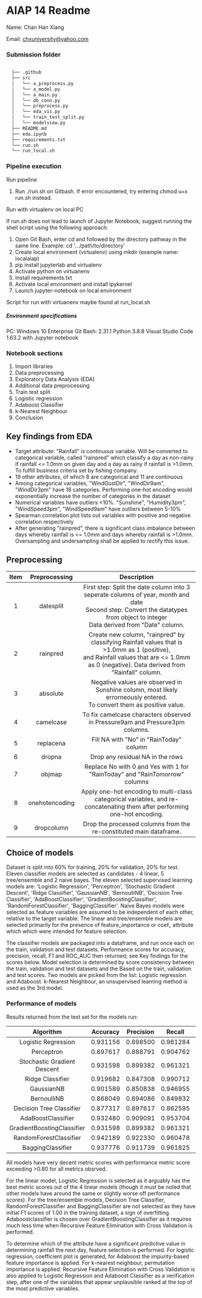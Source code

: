# AIAP 14 Readme

Name: Chan Han Xiang

Email: chxuniversity@yahoo.com

### Submission folder

```bash

  ├── .github
  ├── src
  │   └── a_preprocess.py
  │   └── a_model.py
  │   └── a_main.py
  │   └── db_conn.py
  │   └── preprocess.py
  │   └── eda_vis.py
  │   └── train_test_split.py
  │   └── modelview.py
  ├── README.md
  ├── eda.ipynb
  ├── requirements.txt
  └── run.sh
  └── run_local.sh 

```


### Pipeline execution

Run pipeline

1. Run ./run.sh on Gitbash. If error encountered, try entering chmod u+x run.sh instead.

Run with virtualenv on local PC

If run.sh does not lead to launch of Jupyter Notebook, suggest running the shell script using the following approach:

1. Open Git Bash, enter cd and followed by the directory pathway in the same line. Example:
cd '.../path/to/directory'
2. Create local environment (virtualenv) using mkdir (example name: localaiap)
3. pip install jupyterlab and virtualenv 
4. Activate python on virtuanenv
5. Install requirements.txt
6. Activate local environment and install ipykernel
7. Launch jupyter-notebook on local environment

Script for run with virtuanenv maybe found at run_local.sh


##### Environment specifications

PC: Windows 10 Enterprise
Git Bash: 2.31.1
Python 3.8.8
Visual Studio Code 1.63.2 with Jupyter notebook


### Notebook sections

1. Import libraries
2. Data preprocessing
3. Exploratory Data Analysis (EDA)
4. Additional data preprocessing
5. Train test split
6. Logistic regression
7. Adaboost Classifier
8. k-Nearest Neighbour
9. Conclusion

## Key findings from EDA

- Target attribute: "Rainfall" is continuous variable. Will be converted to categorical variable, called "rainpred" which classify a day as non-rainy if rainfall <= 1.0mm on given day and a day as rainy if rainfall is >1.0mm. To fulfill business criteria set by fishing company.
- 19 other attributes, of which 8 are categorical and 11 are continuous
- Among categorical variables, "WindGustDir", "WindDir9am", "WindDir3pm" have 18 categories. Performing one-hot encoding would exponentially increase the number of categories in the dataset
- Numerical variables have outliers <10%. "Sunshine", "Humidity3pm", "WindSpeed3pm", "WindSpeed9am" have outliers between 5-10%
- Spearman correlation plot lists out variables with positive and negative correlation respectively
- After generating "rainpred", there is significant class imbalance between days whereby rainfall is  <= 1.0mm and days whereby rainfall is >1.0mm. Oversampling and undersampling shall be applied to rectify this issue.

## Preprocessing

| Item | Preprocessing  | Description |
| :--: | :---------:    | :---------: |
| 1    |  datesplit     | First step: Split the date column into 3 seperate columns of year, month and date</br> Second step: Convert the datatypes from object to integer</br> Data derived from "Date" column. |
| 2    |  rainpred      | Create new column, "rainpred" by classifying Rainfall values that is >1.0mm as 1 (positive),</br> and Rainfall values that are <= 1.0mm as 0 (negative). Data derived from "Rainfall" column. |
| 3    |  absolute      | Negative values are observed in Sunshine column, most likely errorneously entered.</br> To convert them as positive value. |
| 4    |  camelcase     | To fix camelcase characters observed in Pressure9am and Pressure3pm columns. |
| 5    |  replacena     | Fill NA with "No" in "RainToday" column |
| 6    |  dropna        | Drop any residual NA in the rows |
| 7    |  objmap        | Replace No with 0 and Yes with 1 for "RainToday" and "RainTomorrow" columns |
| 8    |  onehotencoding| Apply one-hot encoding to multi-class categorical variables, and re-concatenating them after performing one-hot encoding. |
| 9    |  dropcolumn    | Drop the processed columns from the re-constituted main dataframe. |



## Choice of models

Dataset is split into 60% for training, 20% for validation, 20% for test. Eleven classifier models are selected as candidates - 4 linear, 5  tree/ensemble and 2 naive bayes. The eleven selected supervised learning models are: 'Logistic Regression', 'Perceptron', 'Stochastic Gradient Descent', 'Ridge Classifier', 'GaussianNB', 'BernoulliNB', 'Decision Tree Classifier', 'AdaBoostClassifier', 'GradientBoostingClassifier', 'RandomForestClassifier', 'BaggingClassifier'. Naive Bayes models were selected as feature variables are assumed to be independent of each other, relative to the target variable. The linear and tree/ensemble models are selected primarily for the presence of feature_importance or coef_ attribute which which were intended for feature selection.

The classifier models are packaged into a dataframe, and run once each on the train, validation and test datasets. Performance scores for accuracy, precision, recall, F1 and ROC_AUC then returned; see Key findings for the scores below. Model selection is determined by score consistency between the train, validation and test datasets and the Based on the train, validation and test scores. Two models are picked from the list: Logistic regression and Adaboost. k-Nearest Neighbour, an unsupervised learning method is used as the 3rd model.

### Performance of models

Results returned from the test set for the models run:

|Algorithm	                  |Accuracy	|Precision	|Recall	  |F1	      |ROC AUC  |
| :----------------------:    | :-----: | :-------: | :-----: | :-----: | :-----: |
|Logistic Regression	        |0.931156	|0.898500	  |0.961284	|0.928832	|0.933003 |
|Perceptron	                  |0.897617	|0.888791	  |0.904762	|0.896705	|0.897741 |
|Stochastic Gradient Descent	|0.931598	|0.899382	  |0.961321	|0.929321	|0.933397 |
|Ridge Classifier	            |0.919682	|0.847308	  |0.990712	|0.913416	|0.928664 |
|GaussianNB	                  |0.901589	|0.850838	  |0.946955	|0.896327	|0.905769 |
|BernoulliNB	                |0.868049	|0.894086	  |0.849832	|0.871398	|0.869050 |
|Decision Tree Classifier	    |0.877317	|0.897617	  |0.862595	|0.879758	|0.877940 |
|AdaBoostClassifier	          |0.932480	|0.909091	  |0.953704	|0.930863	|0.933429 |
|GradientBoostingClassifier	  |0.931598	|0.899382	  |0.961321	|0.929321	|0.933397 |
|RandomForestClassifier	      |0.942189	|0.922330 	|0.960478	|0.941018	|0.942888 |
|BaggingClassifier	          |0.937776	|0.911739	  |0.961825	|0.936112	|0.938966 |

All models have very decent metric scores with performance metric score exceeding >0.80 for all metrics obsrved. 

For the linear model, Logistic Regression is selected as it arguably has the best metric scores out of the 4 linear models (though it must be noted that other models have around the same or slightly worse off performance scores). For the tree/ensemble models, Decision Tree Classifier, RandomForestClassifier and BaggingClassifier are not selected as they have initial F1 scores of 1.00 in the training dataset, a sign of overfitting. Adaboostclassifier is chosen over GradientBoostingClassifier as it requires much less time when Recursive Feature Elimination with Cross Validation is performed.

To determine which of the attribute have a significant predictive value in determining rainfall the next day, feature selection is performed. For logistic regression, coefficient plot is generated, for Adaboost the impurity-based feature importance is applied. For k-nearest neighbour, permutation importance is applied. Recursive Feature Elimination with Cross Validation is also applied to Logistic Regression and Adaboost Classifier as a verification step, after one of the variables that appear unplausible ranked at the top of the most predictive variables.

